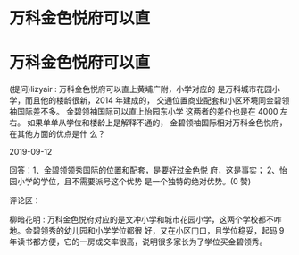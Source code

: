 # 万科金色悦府可以直

# 万科金色悦府可以直

(提问)lizyair : 万科金色悦府可以直上黄埔广附，小学对应的 是万科城市花园小学，而且他的楼龄很新，2014 年建成的， 交通位置商业配套和小区环境同金碧领袖国际差不多。 金碧领袖国际可以直上怡园东小学 这两者的差价也是在 4000 左右。 如果单单从学位和楼龄上是解释不通的， 金碧领袖国际相对万科金色悦府，在其他方面的优点是什 么？

2019-09-12

回答：1、金碧领领秀国际的位置和配套，是要好过金色悦 府，这是事实； 2、怡园小学的学位，且不需要派号这个优势 是一个独特的绝对优势。(0 赞)

评论区：

柳暗花明 : 万科金色悦府对应的是文冲小学和城市花园小学，这两个学校都不咋地。金碧领秀的幼儿园和小学学位都很 好，又在小区门口，且学位稳妥，起码 9 年读书都方便，它的一房成交率很高，说明很多家长为了学位买金碧领秀。